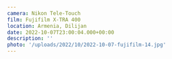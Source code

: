```yaml
---
camera: Nikon Tele-Touch
film: Fujifilm X-TRA 400
location: Armenia, Dilijan
date: 2022-10-07T23:00:04.000+00:00
description: ''
photo: '/uploads/2022/10/2022-10-07-fujifilm-14.jpg'
---
```

